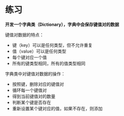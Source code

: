# 练习

**开发一个字典类（Dictionary），字典中会保存键值对的数据**

键值对数据的特点：
- 键（key）可以是任何类型，但不允许重复
- 值（value）可以是任何类型
- 每个键对应一个值
- 所有的键类型相同，所有的值类型相同

字典类中对键值对数据的操作：

- 按照键，删除对应的键值对
- 循环每一个键值对 
- 得到当前键值对的数量
- 判断某个键是否存在
- 重新设置某个键对应的值，如果不存在，则添加